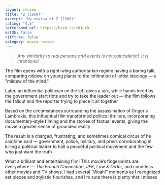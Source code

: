 ```yaml
---
layout: review
title: "Z (1969)"
excerpt: "My review of Z (1969)"
rating: "4.5"
letterboxd_url: https://boxd.it/4OjLrD
mst3k: false
rifftrax: false
category: movie-review
---
```


<blockquote><i>Any similarity to real persons and events is not coincidental. It is intentional</i></blockquote>The film opens with a right-wing authoritarian regime having a boring talk, comparing mildew on young plants to the infiltration of leftist ideology — a "mildew of the mind." 

Later, an influential politician on the left gives a talk, while hands hired by the government start riots and try to take the leader out — the film follows the fallout and the reporter trying to piece it all together

Based on the circumstances surrounding the assassination of Grigoris Lambrakis, this influential film transformed political thrillers, incorporating documentary-style filming and the stories of factual events, giving the movie a greater sense of grounded reality

The result is a charged, frustrating, and sometimes comical circus of he said/she said — government, police, military, and press corroborating in killing a political leader to halt a peaceful political movement and the few who just want the truth

What a brilliant and entertaining film! This movie’s fingerprints are everywhere — <i>The French Connection</i>, <i>JFK</i>, <i>Law & Order</i>, and countless other movies and TV shows. I had several “Woah!” moments as I recognized set pieces and stylistic flourishes, and I’m sure there is plenty that I missed
